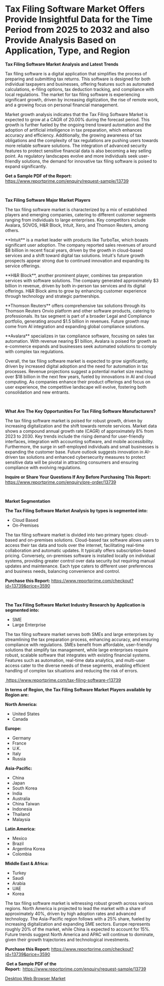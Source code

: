 <p><h1>Tax Filing Software Market Offers Provide Insightful Data for the Time Period from 2025 to 2032 and also Provide Analysis Based on Application, Type, and Region</h1></p><p><strong>Tax Filing Software Market Analysis and Latest Trends</strong></p>
<p><p>Tax filing software is a digital application that simplifies the process of preparing and submitting tax returns. This software is designed for both individual taxpayers and businesses, offering features such as automated calculations, e-filing options, tax deduction tracking, and compliance with local regulations. The market for tax filing software is experiencing significant growth, driven by increasing digitization, the rise of remote work, and a growing focus on personal financial management.</p><p>Market growth analysis indicates that the Tax Filing Software Market is expected to grow at a CAGR of 20.00% during the forecast period. This growth is further fueled by the ongoing trend toward automation and the adoption of artificial intelligence in tax preparation, which enhances accuracy and efficiency. Additionally, the growing awareness of tax obligations and the complexity of tax regulations are pushing users towards more reliable software solutions. The integration of advanced security features to protect sensitive financial data is also becoming a key selling point. As regulatory landscapes evolve and more individuals seek user-friendly solutions, the demand for innovative tax filing software is poised to expand significantly.</p></p>
<p><strong>Get a Sample PDF of the Report:&nbsp;</strong> <a href="https://www.reportprime.com/enquiry/request-sample/13739?utm_campaign=2955&utm_medium=2&utm_source=Github&utm_content=ia&utm_term=20032025&utm_id=tax-filing-software">https://www.reportprime.com/enquiry/request-sample/13739</a></p>
<p>&nbsp;</p>
<p><strong>Tax Filing Software Major Market Players</strong></p>
<p><p>The tax filing software market is characterized by a mix of established players and emerging companies, catering to different customer segments ranging from individuals to large enterprises. Key competitors include Avalara, SOVOS, H&R Block, Intuit, Xero, and Thomson Reuters, among others.</p><p>**Intuit** is a market leader with products like TurboTax, which boasts significant user adoption. The company reported sales revenues of around $8 billion in recent fiscal years, driven by the growth in cloud-based services and a shift toward digital tax solutions. Intuit's future growth prospects appear strong due to continued innovation and expanding its service offerings.</p><p>**H&R Block**, another prominent player, combines tax preparation services with software solutions. The company generated approximately $3 billion in revenue, driven by both in-person tax services and its digital offerings. H&R Block aims to grow by enhancing customer experience through technology and strategic partnerships.</p><p>**Thomson Reuters** offers comprehensive tax solutions through its Thomson Reuters Onvio platform and other software products, catering to professionals. Its tax segment is part of a broader Legal and Compliance portfolio, generating around $1.5 billion in revenues. Future growth may come from AI integration and expanding global compliance solutions.</p><p>**Avalara** specializes in tax compliance software, focusing on sales tax automation. With revenue nearing $1 billion, Avalara is poised for growth as e-commerce expands and businesses seek automated solutions to comply with complex tax regulations.</p><p>Overall, the tax filing software market is expected to grow significantly, driven by increased digital adoption and the need for automation in tax processes. Revenue projections suggest a potential market size reaching over $18 billion in the next few years, fueled by innovations in AI and cloud computing. As companies enhance their product offerings and focus on user experience, the competitive landscape will evolve, fostering both consolidation and new entrants.</p></p>
<p>&nbsp;</p>
<p><strong>What Are The Key Opportunities For Tax Filing Software Manufacturers?</strong></p>
<p><p>The tax filing software market is poised for robust growth, driven by increasing digitalization and the shift towards remote services. Market data shows a compound annual growth rate (CAGR) of approximately 8% from 2023 to 2030. Key trends include the rising demand for user-friendly interfaces, integration with accounting software, and mobile accessibility. Furthermore, the surge in self-employed individuals and small businesses is expanding the customer base. Future outlook suggests innovation in AI-driven tax solutions and enhanced cybersecurity measures to protect sensitive data will be pivotal in attracting consumers and ensuring compliance with evolving regulations.</p></p>
<p><strong>Inquire or Share Your Questions If Any Before Purchasing This Report:</strong> <a href="https://www.reportprime.com/enquiry/pre-order/13739?utm_campaign=2955&utm_medium=2&utm_source=Github&utm_content=ia&utm_term=20032025&utm_id=tax-filing-software">https://www.reportprime.com/enquiry/pre-order/13739</a></p>
<p>&nbsp;</p>
<p><strong>Market Segmentation</strong></p>
<p><strong>The Tax Filing Software Market Analysis by types is segmented into:</strong></p>
<p><ul><li>Cloud Based</li><li>On-Premises</li></ul></p>
<p><p>The tax filing software market is divided into two primary types: cloud-based and on-premises solutions. Cloud-based tax software allows users to access their tax data and tools over the internet, facilitating real-time collaboration and automatic updates. It typically offers subscription-based pricing. Conversely, on-premises software is installed locally on individual systems, providing greater control over data security but requiring manual updates and maintenance. Each type caters to different user preferences and business needs, balancing convenience and control.</p></p>
<p><strong>Purchase this Report:&nbsp;</strong><a href="https://www.reportprime.com/checkout?id=13739&price=3590&utm_campaign=2955&utm_medium=2&utm_source=Github&utm_content=ia&utm_term=20032025&utm_id=tax-filing-software">https://www.reportprime.com/checkout?id=13739&price=3590</a></p>
<p>&nbsp;</p>
<p><strong>The Tax Filing Software Market Industry Research by Application is segmented into:</strong></p>
<p><ul><li>SME</li><li>Large Enterprise</li></ul></p>
<p><p>The tax filing software market serves both SMEs and large enterprises by streamlining the tax preparation process, enhancing accuracy, and ensuring compliance with regulations. SMEs benefit from affordable, user-friendly solutions that simplify tax management, while large enterprises require robust, scalable software that integrates with existing financial systems. Features such as automation, real-time data analytics, and multi-user access cater to the diverse needs of these segments, enabling efficient handling of complex tax situations and reducing the risk of errors.</p></p>
<p><a href="https://www.reportprime.com/tax-filing-software-r13739?utm_campaign=2955&utm_medium=2&utm_source=Github&utm_content=ia&utm_term=20032025&utm_id=tax-filing-software">&nbsp;https://www.reportprime.com/tax-filing-software-r13739</a></p>
<p><strong>In terms of Region, the Tax Filing Software Market Players available by Region are:</strong></p>
<p>
    <p> <strong> North America: </strong>
        <ul>
            <li>United States</li>
            <li>Canada</li>
        </ul>
        </p> 
    <p> <strong> Europe: </strong>
        <ul>
            <li>Germany</li>
            <li>France</li>
            <li>U.K.</li>
            <li>Italy</li>
            <li>Russia</li>
        </ul>
        </p> 
    <p> <strong> Asia-Pacific: </strong>
        <ul>
            <li>China</li>
            <li>Japan</li>
            <li>South Korea</li>
            <li>India</li>
            <li>Australia</li>
            <li>China Taiwan</li>
            <li>Indonesia</li>
            <li>Thailand</li>
            <li>Malaysia</li>
        </ul>
        </p> 
    <p> <strong> Latin America: </strong>
        <ul>
            <li>Mexico</li>
            <li>Brazil</li>
            <li>Argentina Korea</li>
            <li>Colombia</li>
        </ul>
        </p> 
    <p> <strong> Middle East & Africa: </strong>
        <ul>
            <li>Turkey</li>
            <li>Saudi</li>
            <li>Arabia</li>
            <li>UAE</li>
            <li>Korea</li>
        </ul>
    </p>
    </p>
<p><p>The tax filing software market is witnessing robust growth across various regions. North America is projected to lead the market with a share of approximately 40%, driven by high adoption rates and advanced technology. The Asia-Pacific region follows with a 25% share, fueled by increasing digitalization and expanding SME sectors. Europe represents roughly 20% of the market, while China is expected to account for 15%. Future trends suggest North America and APAC will continue to dominate, given their growth trajectories and technological investments.</p></p>
<p><strong>Purchase this Report: </strong><a href="https://www.reportprime.com/checkout?id=13739&price=3590&utm_campaign=2955&utm_medium=2&utm_source=Github&utm_content=ia&utm_term=20032025&utm_id=tax-filing-software">https://www.reportprime.com/checkout?id=13739&price=3590</a></p>
<p>&nbsp;<strong>Get a Sample PDF of the Report:&nbsp;&nbsp;</strong><a href="https://www.reportprime.com/enquiry/request-sample/13739?utm_campaign=2955&utm_medium=2&utm_source=Github&utm_content=ia&utm_term=20032025&utm_id=tax-filing-software">https://www.reportprime.com/enquiry/request-sample/13739</a></p>
<p><strong></strong></p>
<p><p><a href="https://github.com/abuugjetaj/Market-Research-Report-List-1/blob/main/desktop-web-browser-market.md?utm_campaign=2955&utm_medium=2&utm_source=Github&utm_content=ia&utm_term=20032025&utm_id=tax-filing-software">Desktop Web Browser Market</a></p></p>